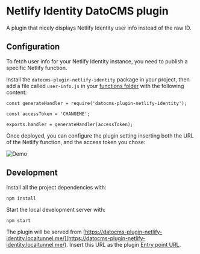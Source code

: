 # Netlify Identity DatoCMS plugin

A plugin that nicely displays Netlify Identity user info instead of the raw ID.

## Configuration

To fetch user info for your Netlify Identity instance, you need to publish a specific Netlify function.

Install the `datocms-plugin-netlify-identity` package in your project, then add a file called `user-info.js` in your [functions folder](https://www.netlify.com/docs/functions/#configuring-the-functions-folder) with the following content:

```
const generateHandler = require('datocms-plugin-netlify-identity');

const accessToken = 'CHANGEME';

exports.handler = generateHandler(accessToken);
```

Once deployed, you can configure the plugin setting inserting both the URL of the Netlify function, and the access token you chose:

![Demo](https://raw.githubusercontent.com/datocms/plugins/master/netlify-identity/docs/settings.png)

## Development

Install all the project dependencies with:

```
npm install
```

Start the local development server with:

```
npm start
```

The plugin will be served from [https://datocms-plugin-netlify-identity.localtunnel.me/](https://datocms-plugin-netlify-identity.localtunnel.me/). Insert this URL as the plugin [Entry point URL](https://www.datocms.com/docs/plugins/creating-a-new-plugin/).
